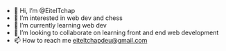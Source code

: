 - 👋 Hi, I’m @EitelTchap
- 👀 I’m interested in web dev and chess
- 🌱 I’m currently learning web dev
- 💞️ I’m looking to collaborate on learning front and end web development
- 📫 How to reach me eiteltchapdeu@gmail.com

<!---
EitelTchap/EitelTchap is a ✨ special ✨ repository because its `README.md` (this file) appears on your GitHub profile.
You can click the Preview link to take a look at your changes.
--->
